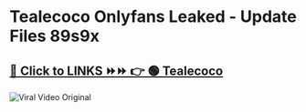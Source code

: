
 # Tealecoco Onlyfans Leaked - Update Files 89s9x

## <h2><a href="https://clipsfans.com/Tealecoco&ref=git">🔗 Click to LINKS ⏩⏩ 👉 🟢 Tealecoco </a></h2>

<a href="https://clipsfans.com/Tealecoco&ref=git" rel="nofollow" data-target="animated-image.originalLink"><img src="https://i.ibb.co.com/xMMVF88/686577567.gif" alt="Viral Video Original" style="max-width: 100%; display: inline-block;" data-target="animated-image.originalImage"></a>

